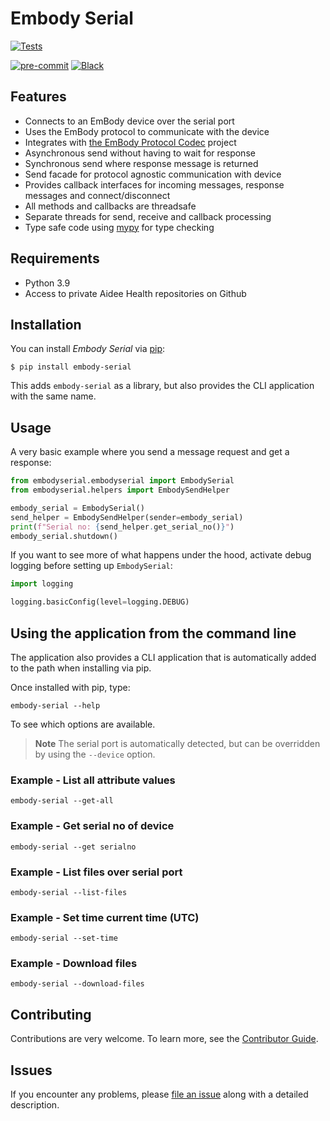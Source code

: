 # Embody Serial

[![Tests](https://github.com/aidee-health/embody-serial/workflows/Tests/badge.svg)][tests]

[![pre-commit](https://img.shields.io/badge/pre--commit-enabled-brightgreen?logo=pre-commit&logoColor=white)][pre-commit]
[![Black](https://img.shields.io/badge/code%20style-black-000000.svg)][black]

[tests]: https://github.com/aidee-health/embody-serial/actions?workflow=Tests
[pre-commit]: https://github.com/pre-commit/pre-commit
[black]: https://github.com/psf/black

## Features

- Connects to an EmBody device over the serial port
- Uses the EmBody protocol to communicate with the device
- Integrates with [the EmBody Protocol Codec](https://github.com/aidee-health/embody-protocol-codec) project
- Asynchronous send without having to wait for response
- Synchronous send where response message is returned
- Send facade for protocol agnostic communication with device
- Provides callback interfaces for incoming messages, response messages and connect/disconnect
- All methods and callbacks are threadsafe
- Separate threads for send, receive and callback processing
- Type safe code using [mypy](https://mypy.readthedocs.io/) for type checking

## Requirements

- Python 3.9
- Access to private Aidee Health repositories on Github

## Installation

You can install _Embody Serial_ via [pip]:

```console
$ pip install embody-serial
```

This adds `embody-serial` as a library, but also provides the CLI application with the same name.

## Usage

A very basic example where you send a message request and get a response:

```python
from embodyserial.embodyserial import EmbodySerial
from embodyserial.helpers import EmbodySendHelper

embody_serial = EmbodySerial()
send_helper = EmbodySendHelper(sender=embody_serial)
print(f"Serial no: {send_helper.get_serial_no()}")
embody_serial.shutdown()
```

If you want to see more of what happens under the hood, activate debug logging before setting up `EmbodySerial`:

```python
import logging

logging.basicConfig(level=logging.DEBUG)
```

## Using the application from the command line

The application also provides a CLI application that is automatically added to the path when installing via pip.

Once installed with pip, type:

```
embody-serial --help
```

To see which options are available.

> **Note**
> The serial port is automatically detected, but can be overridden by using the `--device` option.

### Example - List all attribute values

```shell
embody-serial --get-all
```

### Example - Get serial no of device

```shell
embody-serial --get serialno
```

### Example - List files over serial port

```shell
embody-serial --list-files
```

### Example - Set time current time (UTC)

```shell
embody-serial --set-time
```

### Example - Download files

```shell
embody-serial --download-files
```

## Contributing

Contributions are very welcome.
To learn more, see the [Contributor Guide].

## Issues

If you encounter any problems,
please [file an issue] along with a detailed description.

[file an issue]: https://github.com/aidee-health/embody-serial/issues
[pip]: https://pip.pypa.io/

<!-- github-only -->

[license]: https://github.com/aidee-health/embody-serial/blob/main/LICENSE
[contributor guide]: https://github.com/aidee-health/embody-serial/blob/main/CONTRIBUTING.md
[command-line reference]: https://embody-serial.readthedocs.io/en/latest/usage.html
